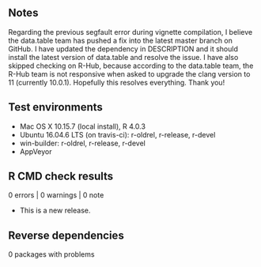 ## Notes
Regarding the previous segfault error during vignette compilation, I believe the data.table team has pushed a fix into the latest master branch on GitHub. I have updated the dependency in DESCRIPTION and it should install the latest version of data.table and resolve the issue. I have also skipped checking on R-Hub, because according to the data.table team, the R-Hub team is not responsive when asked to upgrade the clang version to 11 (currently 10.0.1). Hopefully this resolves everything. Thank you!

## Test environments
* Mac OS X 10.15.7 (local install), R 4.0.3
* Ubuntu 16.04.6 LTS (on travis-ci): r-oldrel, r-release, r-devel
* win-builder: r-oldrel, r-release, r-devel
* AppVeyor

## R CMD check results

0 errors | 0 warnings | 0 note

* This is a new release.

## Reverse dependencies
0 packages with problems
